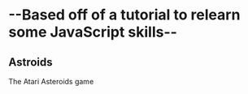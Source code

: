 # --Based off of a tutorial to relearn some JavaScript skills--

## Astroids
The Atari Asteroids game
